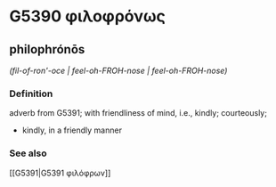 # G5390 φιλοφρόνως

## philophrónōs

_(fil-of-ron'-oce | feel-oh-FROH-nose | feel-oh-FROH-nose)_

### Definition

adverb from G5391; with friendliness of mind, i.e., kindly; courteously; 

- kindly, in a friendly manner

### See also

[[G5391|G5391 φιλόφρων]]
